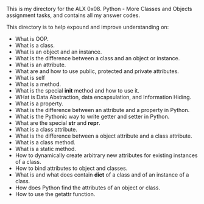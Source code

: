 This is my directory for the ALX 0x08. Python - More Classes and Objects assignment tasks,
and contains all my answer codes.

This directory is to help expound and improve understanding on:
- What is OOP.
- What is a class.
- What is an object and an instance.
- What is the difference between a class and an object or instance.
- What is an attribute.
- What are and how to use public, protected and private attributes.
- What is self
- What is a method.
- What is the special __init__ method and how to use it.
- WHat is Data Abstraction, data encapsulation, and Information Hiding.
- What is a property.
- What is the difference between an attribute and a property in Python.
- What is the Pythonic way to write getter and setter in Python.
- What are the special __str__ and __repr__.
- What is a class attribute.
- What is the difference between a object attribute and a class attribute.
- What is a class method.
- What is a static method.
- How to dynamically create arbitrary new attributes for existing instances of a class.
- How to bind attributes to object and classes.
- What is and what does contain __dict__ of a class and of an instance of a class.
- How does Python find the attributes of an object or class.
- How to use the getattr function.

